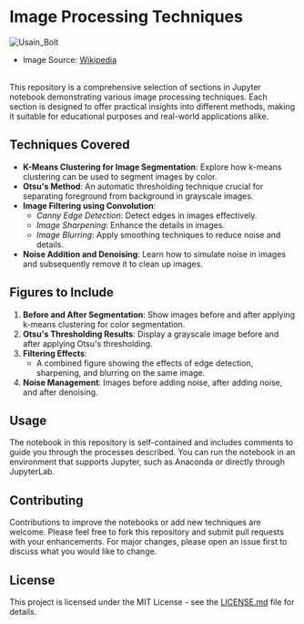 # Image Processing Techniques

 ![Usain_Bolt]('Usain_Bolt.png')
* Image Source: [Wikipedia](https://en.wikipedia.org/wiki/Usain_Bolt)
<br>
This repository is a comprehensive selection of sections in Jupyter notebook demonstrating various image processing techniques. Each section is designed to offer practical insights into different methods, making it suitable for educational purposes and real-world applications alike.

## Techniques Covered

- **K-Means Clustering for Image Segmentation**: Explore how k-means clustering can be used to segment images by color.
- **Otsu's Method**: An automatic thresholding technique crucial for separating foreground from background in grayscale images.
- **Image Filtering using Convolution**:
  - *Canny Edge Detection*: Detect edges in images effectively.
  - *Image Sharpening*: Enhance the details in images.
  - *Image Blurring*: Apply smoothing techniques to reduce noise and details.
- **Noise Addition and Denoising**: Learn how to simulate noise in images and subsequently remove it to clean up images.

## Figures to Include

1. **Before and After Segmentation**: Show images before and after applying k-means clustering for color segmentation.
2. **Otsu's Thresholding Results**: Display a grayscale image before and after applying Otsu's thresholding.
3. **Filtering Effects**:
   - A combined figure showing the effects of edge detection, sharpening, and blurring on the same image.
4. **Noise Management**: Images before adding noise, after adding noise, and after denoising.

## Usage

The notebook in this repository is self-contained and includes comments to guide you through the processes described. You can run the notebook in an environment that supports Jupyter, such as Anaconda or directly through JupyterLab.

## Contributing

Contributions to improve the notebooks or add new techniques are welcome. Please feel free to fork this repository and submit pull requests with your enhancements. For major changes, please open an issue first to discuss what you would like to change.

## License

This project is licensed under the MIT License - see the [LICENSE.md](LICENSE) file for details.
